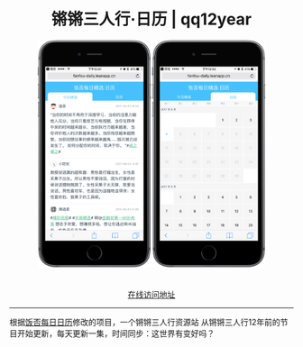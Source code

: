 <div align="center" markdown="1">
  <h1>锵锵三人行·日历 | qq12year</h1>
  <div align="center">
    <img src="medias/screenshots.png" width="80%">
    <br/><br/><br/>
    <a href="http://fanfou-daily.leanapp.cn/d/today">在线访问地址</a>
   </div>
</div>

___

根据[饭否每日日历](https://github.com/movii/Vue-Fanfou-Daily)修改的项目，一个锵锵三人行资源站
从锵锵三人行12年前的节目开始更新，每天更新一集，时间同步：这世界有变好吗？

